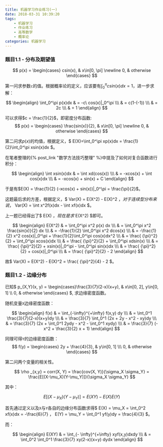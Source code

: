 ```yaml
---
title: 机器学习作业练习(一)
date: 2018-03-31 10:39:20
tags:
	- 机器学习
	- 作业练习
	- 高等数学
	- 概率论
categories:	机器学习
---
```


### 题目1.1 - 分布及期望值

$$
p(x) = 
\begin{cases}
    csin(x), & x\in[0, \pi] \newline
    0, & otherwise
\end{cases}
$$

第一问求参数`c`的值。根据概率论的定义，应该要有$\int_{0}^{\pi}csin(x)dx=1$，进一步求解：

$$
\begin{align}
\int_0^\pi p(x)dx & = -c\ cos(x)|_0^\pi \\\
& = c(1-(-1)) \\\
& = 2c \\\
& = 1
\end{align}
$$

可以求得$c = \frac{1}{2}$，即密度分布函数:
$$
p(x) = 
\begin{cases}
    \frac{sin(x)}{2}, & x\in[0, \pi] \newline
    0, & otherwise
\end{cases}
$$

第二问求$p(x)$的均值，根据定义，$ E(X)=\int_0^\pi xp(x)dx = \frac{1}{2}\int_0^\pi xsin(x)dx $。

在笔者整理的{% post_link "数学方法技巧整理" %}中提及了如何对复合函数进行积分：

$$
\begin{align}
\int xsin(x)dx & = \int xd(cos(x)) \\\
& = -xcos(x) + \int cos(x)dx \\\
& = -xcos(x) + sin(x) + C
\end{align}
$$

于是有$E(X) = \frac{1}{2} (-xcos(x) + sin(x))|_0^\pi = \frac{\pi}{2}$。

这题最后求的方差，根据定义，$ Var(X) = E(X^2) - E(X)^2 $，对于连续型分布来说，$ Var(X) = \int x^2f(x)dx - \int xf(x)dx $。

上一题已经得出了$ E(X) $，现在是求$ E(X^2) $即可。

$$
\begin{align}
E(X^2) & = \int_0^\pi x^2 p(x) dx \\\
& = \int_0^\pi x^2 \frac{sin(x)}{2} dx \\\
& = -\frac{1}{2} \int_0^\pi x^2 dcos(x) \\\
& = -\frac{1}{2} x^2 cos(x)|_0^\pi + \frac{1}{2}\int_0^\pi cos(x)dx^2 \\\
& = \frac{ {\pi}^2}{2} + \int_0^\pi xcos(x)dx \\\
& = \frac{ {\pi}^2}{2} + \int_0^\pi xdsin(x) \\\
& = \frac{ {\pi}^2}{2} + xsin(x)|_0^\pi - \int_0^\pi sin(x)dx \\\
& = \frac{ {\pi}^2}{2} + cos(x)|_0^\pi \\\
& = \frac{ {\pi}^2}{2} - 2
\end{align}
$$

故$ Var(X) = E(X^2) - E(X)^2 = \frac{ {\pi}^2}{4} - 2 $。

### 题目1.2 - 边缘分布

已知$ p_{X,Y}(x, y) = \begin{cases}\frac{3}{7}(2-x)(x+y), & x\in[0, 2], y\in[0, 1] \\\ 0, & otherwise \end{cases} $, 求边缘密度函数。

随机变量`X`边缘密度函数：

$$
\begin{align}
f(x) & = \int_{-\infty}^{+\infty} f(x,y) dy \\\
& = \int_0^1 \frac{3}{7}(2-x)(x+y)dy \\\
& = \frac{3}{7} \int_0^1 (2x + 2y - x^2 - xy)dy \\\
& = \frac{3}{7} (2x + \int_0^1 2ydy - x^2 - \int_0^1 xydy) \\\
& = \frac{3}{7} (- x^2 + \frac{3}{2} x + 1)
\end{align}
$$

同理可得`Y`的边缘密度函数：
$$
f(y) = \begin{cases} 2y + \frac{4}{3}, & y\in[0, 1] \\\ 0, & otherwise \end{cases}
$$

第二问两个变量的相关性。

$$
\rho _{x,y} = corr(X, Y) = \frac{cov(X, Y)}{\sigma_X \sigma_Y} = \frac{E[(X-\mu_X)(Y-\mu_Y)]}{\sigma_X \sigma_Y}
$$

其中：

$$
E[(X-\mu_X)(Y-\mu_Y)] = E(XY) - E(X)E(Y)
$$

首先通过定义以及`X`与`Y`各自的边缘分布函数求得$ E(X) = \mu_X = \int_0^2 xf(x)dx =  -\frac{6}{7} $，$ E(Y) = \mu_Y = \int_0^1 yf(y)dy = \frac{4}{3} $。

而：

$$
\begin{align}
E(XY) & = \int_{- \infty}^{+\infty} xyf(x,y)dxdy \\\
& = \int_0^2 \int_0^1 \frac{3}{7} xy(2-x)(x+y) dydx
\end{align}
$$